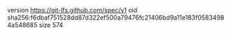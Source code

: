 version https://git-lfs.github.com/spec/v1
oid sha256:f6dbaf751528dd87d322ef500a79476fc21406bd9a11e183f05834984a548685
size 574
